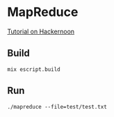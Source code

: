 # MapReduce

[Tutorial on Hackernoon](https://hackernoon.com/build-a-mapreduce-flow-in-elixir-f97c317e457e)

## Build

`mix escript.build`

## Run

`./mapreduce --file=test/test.txt`
